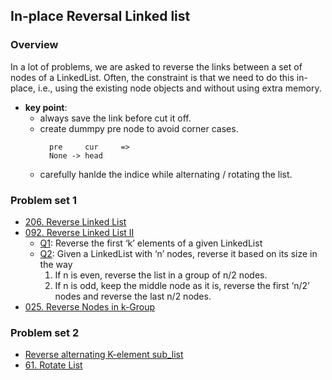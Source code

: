 ## In-place Reversal Linked list

### **Overview**
In a lot of problems, we are asked to reverse the links between a set of nodes of a LinkedList. Often, the constraint is that we need to do this in-place, i.e., using the existing node objects and without using extra memory.

+ **key point**: 
    + always save the link before cut it off.
    + create dummpy pre node to avoid corner cases.
        >
            pre     cur     =>
            None -> head
    + carefully hanlde the indice while alternating / rotating the list.

### Problem set 1
+ [206. Reverse Linked List][1]
+ [092. Reverse Linked List II][2]
    + [Q1][3]: Reverse the first ‘k’ elements of a given LinkedList
    + [Q2][3]: Given a LinkedList with ‘n’ nodes, reverse it based on its size in the way
        1. If n is even, reverse the list in a group of n/2 nodes.
        2. If n is odd, keep the middle node as it is, reverse the first ‘n/2’ nodes and reverse the last n/2 nodes.
+ [025. Reverse Nodes in k-Group][4]

### Problem set 2
+ [Reverse alternating K-element sub_list][5]
+ [61. Rotate List][6]


[1]: https://leetcode.com/problems/reverse-linked-list
[2]: https://leetcode.com/problems/reverse-linked-list-ii
[3]: https://www.educative.io/courses/grokking-the-coding-interview/qVANqMonoB2
[4]: https://leetcode.com/problems/reverse-nodes-in-k-group
[5]: https://www.educative.io/courses/grokking-the-coding-interview/m2YYJJRP9KG
[6]: https://leetcode.com/problems/rotate-list